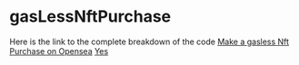 # gasLessNftPurchase

Here is the link to the complete breakdown of the code
[Make a gasless Nft Purchase on Opensea]([https://www.example.com/](https://jelo4kul.substack.com/p/account-abstraction-purchase-an-nft)https://jelo4kul.substack.com/p/account-abstraction-purchase-an-nft)
[Yes](https://google.com)

